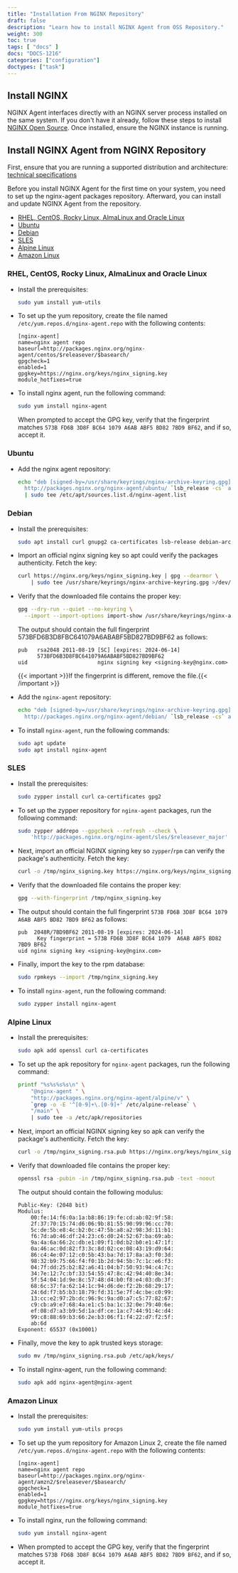 ```yaml
---
title: "Installation From NGINX Repository"
draft: false
description: "Learn how to install NGINX Agent from OSS Repository."
weight: 300
toc: true
tags: [ "docs" ]
docs: "DOCS-1216"
categories: ["configuration"]
doctypes: ["task"]
---
```


## Install NGINX

NGINX Agent interfaces directly with an NGINX server process installed on the same system. If you don't have it already, follow these steps to install [NGINX Open Source](https://www.nginx.com/resources/wiki/start/topics/tutorials/install/). Once installed, ensure the NGINX instance is running.

## Install NGINX Agent from NGINX Repository

First, ensure that you are running a supported distribution and architecture: [technical specifications](../technical-specifications/)

Before you install NGINX Agent for the first time on your system, you need to set up the nginx-agent packages repository. Afterward, you can install and update NGINX Agent from the repository.

- [RHEL, CentOS, Rocky Linux, AlmaLinux and Oracle Linux](#rhel-centos-rocky-linux-almalinux-and-oracle-linux)
- [Ubuntu](#ubuntu)
- [Debian](#debian)
- [SLES](#sles)
- [Alpine Linux](#alpine-linux)
- [Amazon Linux](#amazon-linux)

### RHEL, CentOS, Rocky Linux, AlmaLinux and Oracle Linux
  - Install the prerequisites:

    ```bash
    sudo yum install yum-utils
    ```

  - To set up the yum repository, create the file named `/etc/yum.repos.d/nginx-agent.repo` with the following contents:

    ```
    [nginx-agent]
    name=nginx agent repo
    baseurl=http://packages.nginx.org/nginx-agent/centos/$releasever/$basearch/
    gpgcheck=1
    enabled=1
    gpgkey=https://nginx.org/keys/nginx_signing.key
    module_hotfixes=true
    ```

  - To install nginx agent, run the following command:

    ```bash
    sudo yum install nginx-agent
    ```

    When prompted to accept the GPG key, verify that the fingerprint matches `573B FD6B 3D8F BC64 1079 A6AB ABF5 BD82 7BD9 BF62`, and if so, accept it.

### Ubuntu
  - Add the nginx agent repository:

    ```bash
    echo "deb [signed-by=/usr/share/keyrings/nginx-archive-keyring.gpg] \
      http://packages.nginx.org/nginx-agent/ubuntu/ `lsb_release -cs` agent" \
      | sudo tee /etc/apt/sources.list.d/nginx-agent.list
    ```

### Debian
  - Install the prerequisites:

    ```bash
    sudo apt install curl gnupg2 ca-certificates lsb-release debian-archive-keyring
    ```

  - Import an official nginx signing key so apt could verify the packages authenticity. Fetch the key:

    ```bash
    curl https://nginx.org/keys/nginx_signing.key | gpg --dearmor \
        | sudo tee /usr/share/keyrings/nginx-archive-keyring.gpg >/dev/null
    ```

  - Verify that the downloaded file contains the proper key:

    ```bash
    gpg --dry-run --quiet --no-keyring \
      --import --import-options import-show /usr/share/keyrings/nginx-archive-keyring.gpg
    ```

    The output should contain the full fingerprint 573BFD6B3D8FBC641079A6ABABF5BD827BD9BF62 as follows:

    ```
    pub   rsa2048 2011-08-19 [SC] [expires: 2024-06-14]
          573BFD6B3D8FBC641079A6ABABF5BD827BD9BF62
    uid                      nginx signing key <signing-key@nginx.com>
    ```
    {{< important >}}If the fingerprint is different, remove the file.{{< /important >}}

  - Add the `nginx-agent` repository:

    ```bash
    echo "deb [signed-by=/usr/share/keyrings/nginx-archive-keyring.gpg] \
      http://packages.nginx.org/nginx-agent/debian/ `lsb_release -cs` agent" \ | sudo tee /etc/apt/sources.list.d/nginx-agent.list
    ```

  - To install `nginx-agent`, run the following commands:

    ```bash
    sudo apt update
    sudo apt install nginx-agent
    ```

### SLES
  - Install the prerequisites:

    ```bash
    sudo zypper install curl ca-certificates gpg2
    ```

  - To set up the zypper repository for `nginx-agent` packages, run the following command:
  
    ```bash
    sudo zypper addrepo --gpgcheck --refresh --check \
        'http://packages.nginx.org/nginx-agent/sles/$releasever_major' nginx-agent
    ```

  - Next, import an official NGINX signing key so `zypper`/`rpm` can verify the package's authenticity. Fetch the key:

    ```bash
    curl -o /tmp/nginx_signing.key https://nginx.org/keys/nginx_signing.key
    ```

  - Verify that the downloaded file contains the proper key:

    ```bash
    gpg --with-fingerprint /tmp/nginx_signing.key
    ```

  - The output should contain the full fingerprint `573B FD6B 3D8F BC64 1079 A6AB ABF5 BD82 7BD9 BF62` as follows:

    ```
    pub  2048R/7BD9BF62 2011-08-19 [expires: 2024-06-14]
          Key fingerprint = 573B FD6B 3D8F BC64 1079  A6AB ABF5 BD82 7BD9 BF62
    uid nginx signing key <signing-key@nginx.com>
    ```

  - Finally, import the key to the rpm database:

    ```bash
    sudo rpmkeys --import /tmp/nginx_signing.key
    ```

  - To install `nginx-agent`, run the following command:

    ```bash
    sudo zypper install nginx-agent
    ```

### Alpine Linux
  - Install the prerequisites:

    ```sh
    sudo apk add openssl curl ca-certificates
    ```

  - To set up the apk repository for `nginx-agent` packages, run the following command:

    ```sh
    printf "%s%s%s%s\n" \
        "@nginx-agent " \
        "http://packages.nginx.org/nginx-agent/alpine/v" \
        `grep -o -E '^[0-9]+\.[0-9]+' /etc/alpine-release` \
        "/main" \
        | sudo tee -a /etc/apk/repositories
    ```

  - Next, import an official NGINX signing key so apk can verify the package's authenticity. Fetch the key:

    ```sh
    curl -o /tmp/nginx_signing.rsa.pub https://nginx.org/keys/nginx_signing.rsa.pub
    ```

  - Verify that downloaded file contains the proper key:

    ```sh
    openssl rsa -pubin -in /tmp/nginx_signing.rsa.pub -text -noout
    ```

    The output should contain the following modulus:
    
    ```
    Public-Key: (2048 bit)
    Modulus:
        00:fe:14:f6:0a:1a:b8:86:19:fe:cd:ab:02:9f:58:
        2f:37:70:15:74:d6:06:9b:81:55:90:99:96:cc:70:
        5c:de:5b:e8:4c:b2:0c:47:5b:a8:a2:98:3d:11:b1:
        f6:7d:a0:46:df:24:23:c6:d0:24:52:67:ba:69:ab:
        9a:4a:6a:66:2c:db:e1:09:f1:0d:b2:b0:e1:47:1f:
        0a:46:ac:0d:82:f3:3c:8d:02:ce:08:43:19:d9:64:
        86:c4:4e:07:12:c0:5b:43:ba:7d:17:8a:a3:f0:3d:
        98:32:b9:75:66:f4:f0:1b:2d:94:5b:7c:1c:e6:f3:
        04:7f:dd:25:b2:82:a6:41:04:b7:50:93:94:c4:7c:
        34:7e:12:7c:bf:33:54:55:47:8c:42:94:40:8e:34:
        5f:54:04:1d:9e:8c:57:48:d4:b0:f8:e4:03:db:3f:
        68:6c:37:fa:62:14:1c:94:d6:de:f2:2b:68:29:17:
        24:6d:f7:b5:b3:18:79:fd:31:5e:7f:4c:be:c0:99:
        13:cc:e2:97:2b:dc:96:9c:9a:d0:a7:c5:77:82:67:
        c9:cb:a9:e7:68:4a:e1:c5:ba:1c:32:0e:79:40:6e:
        ef:08:d7:a3:b9:5d:1a:df:ce:1a:c7:44:91:4c:d4:
        99:c8:88:69:b3:66:2e:b3:06:f1:f4:22:d7:f2:5f:
        ab:6d
    Exponent: 65537 (0x10001)
    ```

  - Finally, move the key to apk trusted keys storage:

    ```sh
    sudo mv /tmp/nginx_signing.rsa.pub /etc/apk/keys/
    ```

  - To install nginx-agent, run the following command:

    ```sh
    sudo apk add nginx-agent@nginx-agent
    ```

### Amazon Linux
  - Install the prerequisites:

    ```bash
    sudo yum install yum-utils procps
    ```

  - To set up the yum repository for Amazon Linux 2, create the file named `/etc/yum.repos.d/nginx-agent.repo` with the following contents:
    ```
    [nginx-agent]
    name=nginx agent repo
    baseurl=http://packages.nginx.org/nginx-agent/amzn2/$releasever/$basearch/
    gpgcheck=1
    enabled=1
    gpgkey=https://nginx.org/keys/nginx_signing.key
    module_hotfixes=true
    ```

  - To install nginx, run the following command:

    ```bash
    sudo yum install nginx-agent
    ```

  - When prompted to accept the GPG key, verify that the fingerprint matches `573B FD6B 3D8F BC64 1079 A6AB ABF5 BD82 7BD9 BF62`, and if so, accept it.

